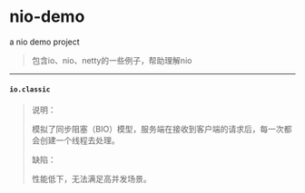 # nio-demo
a nio demo project

> 包含io、nio、netty的一些例子，帮助理解nio

---

#### ```io.classic```

> 说明：
>
>模拟了同步阻塞（BIO）模型，服务端在接收到客户端的请求后，每一次都会创建一个线程去处理。
>
> 缺陷：
>
> 性能低下，无法满足高并发场景。
